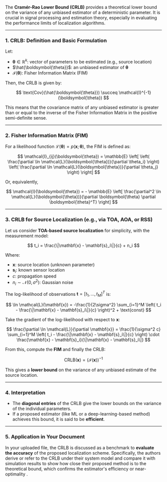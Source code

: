 The **Cramér-Rao Lower Bound (CRLB)** provides a theoretical lower bound on the variance of any unbiased estimator of a deterministic parameter. It is crucial in signal processing and estimation theory, especially in evaluating the performance limits of localization algorithms.

---

### **1. CRLB: Definition and Basic Formulation**

Let:

* $\boldsymbol{\theta} \in \mathbb{R}^k$: vector of parameters to be estimated (e.g., source location)
* $\hat{\boldsymbol{\theta}}$: an unbiased estimator of $\boldsymbol{\theta}$
* $\mathcal{I}(\boldsymbol{\theta})$: Fisher Information Matrix (FIM)

Then, the CRLB is given by:

$$
\text{Cov}(\hat{\boldsymbol{\theta}}) \succeq \mathcal{I}^{-1}(\boldsymbol{\theta})
$$

This means that the covariance matrix of any unbiased estimator is greater than or equal to the inverse of the Fisher Information Matrix in the positive semi-definite sense.

---

### **2. Fisher Information Matrix (FIM)**

For a likelihood function $\mathcal{L}(\boldsymbol{\theta}) = p(\mathbf{x}; \boldsymbol{\theta})$, the FIM is defined as:

$$
\mathcal{I}_{ij}(\boldsymbol{\theta}) = \mathbb{E} \left[ \left( \frac{\partial \ln \mathcal{L}(\boldsymbol{\theta})}{\partial \theta_i} \right) \left( \frac{\partial \ln \mathcal{L}(\boldsymbol{\theta})}{\partial \theta_j} \right) \right]
$$

Or, equivalently,

$$
\mathcal{I}(\boldsymbol{\theta}) = - \mathbb{E} \left[ \frac{\partial^2 \ln \mathcal{L}(\boldsymbol{\theta})}{\partial \boldsymbol{\theta} \partial \boldsymbol{\theta}^T} \right]
$$

---

### **3. CRLB for Source Localization (e.g., via TOA, AOA, or RSS)**

Let us consider **TOA-based source localization** for simplicity, with the measurement model:

$$
t_i = \frac{\|\mathbf{x} - \mathbf{s}_i\|}{c} + n_i
$$

Where:

* $\mathbf{x}$: source location (unknown parameter)
* $\mathbf{s}_i$: known sensor location
* $c$: propagation speed
* $n_i \sim \mathcal{N}(0, \sigma^2)$: Gaussian noise

The log-likelihood of observations $\mathbf{t} = [t_1, \dots, t_M]^T$ is:

$$
\ln \mathcal{L}(\mathbf{x}) = -\frac{1}{2\sigma^2} \sum_{i=1}^M \left( t_i - \frac{\|\mathbf{x} - \mathbf{s}_i\|}{c} \right)^2 + \text{const}
$$

Take the gradient of the log-likelihood with respect to $\mathbf{x}$:

$$
\frac{\partial \ln \mathcal{L}}{\partial \mathbf{x}} = \frac{1}{\sigma^2 c} \sum_{i=1}^M \left( t_i - \frac{\|\mathbf{x} - \mathbf{s}_i\|}{c} \right) \cdot \frac{\mathbf{x} - \mathbf{s}_i}{\|\mathbf{x} - \mathbf{s}_i\|}
$$

From this, compute the **FIM** and finally the CRLB:

$$
\text{CRLB}(\mathbf{x}) = \left( \mathcal{I}(\mathbf{x}) \right)^{-1}
$$

This gives a **lower bound** on the variance of any unbiased estimate of the source location.

---

### **4. Interpretation**

* The **diagonal entries** of the CRLB give the lower bounds on the variance of the individual parameters.
* If a proposed estimator (like ML or a deep-learning-based method) achieves this bound, it is said to be **efficient**.

---

### **5. Application in Your Document**

In your uploaded file, the CRLB is discussed as a benchmark to **evaluate the accuracy** of the proposed localization scheme. Specifically, the authors derive or refer to the CRLB under their system model and compare it with simulation results to show how close their proposed method is to the theoretical bound, which confirms the estimator's efficiency or near-optimality .


